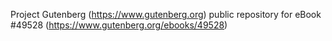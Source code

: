 Project Gutenberg (https://www.gutenberg.org) public repository for
eBook #49528 (https://www.gutenberg.org/ebooks/49528)
